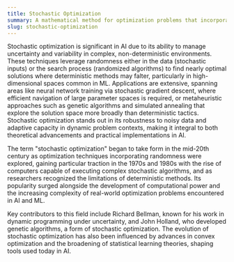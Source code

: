 ```yaml
---
title: Stochastic Optimization  
summary: A mathematical method for optimization problems that incorporates randomness to find approximate solutions efficiently.
slug: stochastic-optimization
---
```


Stochastic optimization is significant in AI due to its ability to manage uncertainty and variability in complex, non-deterministic environments. These techniques leverage randomness either in the data (stochastic inputs) or the search process (randomized algorithms) to find nearly optimal solutions where deterministic methods may falter, particularly in high-dimensional spaces common in ML. Applications are extensive, spanning areas like neural network training via stochastic gradient descent, where efficient navigation of large parameter spaces is required, or metaheuristic approaches such as genetic algorithms and simulated annealing that explore the solution space more broadly than deterministic tactics. Stochastic optimization stands out in its robustness to noisy data and adaptive capacity in dynamic problem contexts, making it integral to both theoretical advancements and practical implementations in AI.

The term "stochastic optimization" began to take form in the mid-20th century as optimization techniques incorporating randomness were explored, gaining particular traction in the 1970s and 1980s with the rise of computers capable of executing complex stochastic algorithms, and as researchers recognized the limitations of deterministic methods. Its popularity surged alongside the development of computational power and the increasing complexity of real-world optimization problems encountered in AI and ML.

Key contributors to this field include Richard Bellman, known for his work in dynamic programming under uncertainty, and John Holland, who developed genetic algorithms, a form of stochastic optimization. The evolution of stochastic optimization has also been influenced by advances in convex optimization and the broadening of statistical learning theories, shaping tools used today in AI.